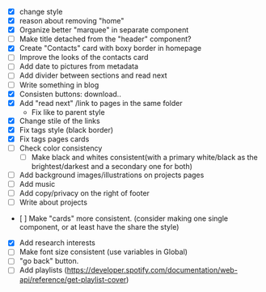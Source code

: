 - [X] change style
- [X] reason about removing "home"
- [X] Organize better "marquee" in separate component
- [ ] Make title detached from the "header" component?
- [X] Create "Contacts" card with boxy border in homepage
- [ ] Improve the looks of the contacts card
- [ ] Add date to pictures from metadata
- [ ] Add divider between sections and read next
- [ ] Write something in blog
- [X] Consisten buttons: download..
- [X] Add "read next" /link to pages in the same folder
  - Fix like to parent style
- [X] Change stile of the links
- [X] Fix tags style (black border)
- [X] Fix tags pages cards
- [ ] Check color consistency
  - [ ] Make black and whites consistent(with a primary white/black as the brightest/darkest and a secondary one for both)
- [ ] Add background images/illustrations on projects pages
- [ ] Add music
- [ ] Add copy/privacy on the right of footer
- [ ] Write about projects
- [ ] Make "cards" more consistent. (consider making one single component, or at least have the share the style)
- [X] Add research interests
- [ ] Make font size consistent (use variables in Global)
- [ ] "go back" button.
- [ ] Add playlists (https://developer.spotify.com/documentation/web-api/reference/get-playlist-cover)